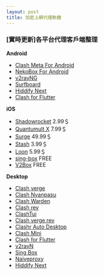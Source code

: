 ```yaml
---
layout: post
title: 加密上網代理軟體
---
```

### [實時更新]各平台代理客戶端整理 ###

**Android**

- [Clash Meta For Android](https://play.google.com/store/apps/details?id=com.github.metacubex.clash.meta&pcampaignid=web_share)
- [NekoBox For Android](https://play.google.com/store/apps/details?id=moe.nb4a&pcampaignid=web_share)
- [v2rayNG](https://play.google.com/store/apps/details?id=com.v2ray.ang&pcampaignid=web_share)
- [Surfboard](https://play.google.com/store/apps/details?id=com.getsurfboard&pcampaignid=web_share)
- [Hiddify Next](https://play.google.com/store/apps/details?id=app.hiddify.com&pcampaignid=web_share)
- [Clash for Flutter](https://github.com/mapleafgo/cff-core/releases/latest)


**iOS**

- [Shadowrocket](https://apps.apple.com/us/app/shadowrocket/id932747118)  2.99＄
- [Quantumult X](https://apps.apple.com/us/app/quantumult-x/id1443988620)  7.99＄
- [Surge](https://apps.apple.com/us/app/surge-5/id1442620678)  49.99＄
- [Stash](https://apps.apple.com/us/app/stash-rule-based-proxy/id1596063349) 3.99＄
- [Loon](https://apps.apple.com/hk/app/loon/id1373567447)  5.99＄
- [sing-box](https://apps.apple.com/us/app/sing-box/id6451272673)  FREE
- [V2Box](https://apps.apple.com/us/app/v2box-v2ray-client/id6446814690)  FREE


**Desktop**

- [Clash verge](https://github.com/zzzgydi/clash-verge/releases/latest)
- [Clash Nyanpasu](https://github.com/keiko233/clash-nyanpasu/releases/latest)
- [Clash Warden](https://github.com/dream7180/ClashWarden/releases/latest)
- [Clash rev](https://github.com/MerlinKodo/clash-rev/releases/latest)
- [ClashTui](https://github.com/JohanChane/clashtui/releases/latest)
- [Clash verge rev](https://github.com/clash-verge-rev/clash-verge-rev/releases/latest)
- [Clashr Auto Desktop](https://github.com/ClashrAuto/Clashr-Auto-Desktop/releases/latest)
- [Clash Mini](https://github.com/MetaCubeX/Clash.Mini/releases/latest)
- [Clash for Flutter](https://github.com/mapleafgo/cff-core/releases/latest)
- [v2rayN](https://github.com/2dust/v2rayN/releases/latest)
- [Sing Box](https://github.com/SagerNet/sing-box/releases/latest)
- [Naiveproxy](https://github.com/klzgrad/naiveproxy/releases/latest)
- [Hiddify Next](https://github.com/hiddify/hiddify-next/releases/latest)


